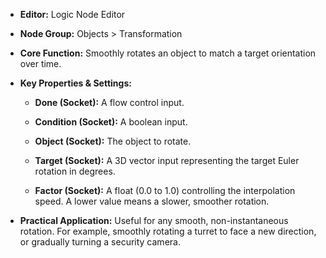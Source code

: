- **Editor:** Logic Node Editor
    
- **Node Group:** Objects > Transformation
    
- **Core Function:** Smoothly rotates an object to match a target orientation over time.
    
- **Key Properties & Settings:**
    
    - **Done (Socket):** A flow control input.
        
    - **Condition (Socket):** A boolean input.
        
    - **Object (Socket):** The object to rotate.
        
    - **Target (Socket):** A 3D vector input representing the target Euler rotation in degrees.
        
    - **Factor (Socket):** A float (0.0 to 1.0) controlling the interpolation speed. A lower value means a slower, smoother rotation.
        
- **Practical Application:** Useful for any smooth, non-instantaneous rotation. For example, smoothly rotating a turret to face a new direction, or gradually turning a security camera.